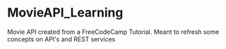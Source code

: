 # MovieAPI_Learning
Movie API created from a FreeCodeCamp Tutorial. Meant to refresh some concepts on API's and REST services
